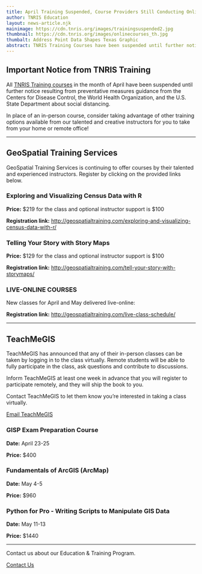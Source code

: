 ```yaml
---
title: April Training Suspended, Course Providers Still Conducting Online Courses
author: TNRIS Education
layout: news-article.njk
mainimage: https://cdn.tnris.org/images/trainingsuspended2.jpg
thumbnail: https://cdn.tnris.org/images/onlinecourses_th.jpg
thumbalt: Address Point Data Shapes Texas Graphic
abstract: TNRIS Training Courses have been suspended until further notice to follow health guidelines. Our valued course providers are still providing online courses to keep your professional development on track.
---
```


## Important Notice from TNRIS Training

<p class="lead">All <a href="/education">TNRIS Training courses</a> in the month of April have been suspended until further notice resulting from preventative measures guidance from the Centers for Disease Control, the World Health Organization, and the U.S. State Department about social distancing.</p>

<p class="lead">In place of an in-person course, consider taking advantage of other training options available from our talented and creative instructors for you to take from your home or remote office!</p>

* * *

<h2 class="geospatial-header">GeoSpatial Training Services</h2>

GeoSpatial Training Services is continuing to offer courses by their talented and experienced instructors. Register by clicking on the provided links below.

### Exploring and Visualizing Census Data with R

**Price:** $219 for the class and optional instructor support is $100

**Registration link:** <http://geospatialtraining.com/exploring-and-visualizing-census-data-with-r/>

### Telling Your Story with Story Maps

**Price:** $129 for the class and optional instructor support is $100

**Registration link:**	<http://geospatialtraining.com/tell-your-story-with-storymaps/>

### LIVE-ONLINE COURSES

New classes for April and May delivered live-online:

**Registration link:** <http://geospatialtraining.com/live-class-schedule/>

* * *

<h2 class="teachmegis-header">TeachMeGIS</h2>

TeachMeGIS has announced that any of their in-person classes can be taken by logging in to the class virtually.  Remote students will be able to fully participate in the class, ask questions and contribute to discussions.

Inform TeachMeGIS at least one week in advance that you will register to participate remotely, and they will ship the book to you.

Contact TeachMeGIS to let them know you’re interested in taking a class virtually.

<a style="width: 50%" class="btn btn-lg btn-tnris mx-auto d-block" href="mailto:sales@teachmegis.com">Email TeachMeGIS</a>

### GISP Exam Preparation Course

**Date:** April 23-25

**Price:** $400

### Fundamentals of ArcGIS (ArcMap)

**Date:** May 4-5

**Price:** $960

### Python for Pro - Writing Scripts to Manipulate GIS Data

**Date:** May 11-13

**Price:** $1440

* * *

<div class="card card-body well-bg">
  <p>
    Contact us about our Education &amp; Training Program.
  </p>
  <a class="btn btn-tnris btn-lg btn-block" href="/education/contact"><i class="fa fa-comment"></i> Contact Us</a>
</div>